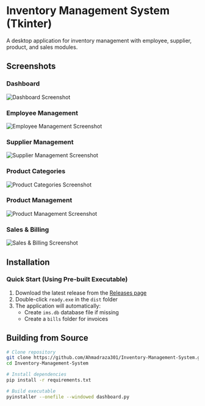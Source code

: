 # Inventory Management System (Tkinter)

A desktop application for inventory management with employee, supplier, product, and sales modules.

## Screenshots

### Dashboard
![Dashboard Screenshot](https://github.com/Ahmadraza301/Inventory-Management-System/raw/main/images/Dashboard_images.png)

### Employee Management  
![Employee Management Screenshot](https://github.com/Ahmadraza301/Inventory-Management-System/raw/main/images/Employee_Image.png)

### Supplier Management  
![Supplier Management Screenshot](https://github.com/Ahmadraza301/Inventory-Management-System/raw/main/images/Product_suupplier_image.png)

### Product Categories  
![Product Categories Screenshot](https://github.com/Ahmadraza301/Inventory-Management-System/raw/main/images/Product_category.png)

### Product Management  
![Product Management Screenshot](https://github.com/Ahmadraza301/Inventory-Management-System/raw/main/images/Product_details.png)

### Sales & Billing  
![Sales & Billing Screenshot](https://github.com/Ahmadraza301/Inventory-Management-System/raw/main/images/Bill_pages.png)

## Installation

### Quick Start (Using Pre-built Executable)

1. Download the latest release from the [Releases page](https://github.com/Ahmadraza301/Inventory-Management-System/releases)
2. Double-click `ready.exe` in the `dist` folder
3. The application will automatically:
   - Create `ims.db` database file if missing
   - Create a `bills` folder for invoices

## Building from Source

```bash
# Clone repository
git clone https://github.com/Ahmadraza301/Inventory-Management-System.git
cd Inventory-Management-System

# Install dependencies
pip install -r requirements.txt

# Build executable
pyinstaller --onefile --windowed dashboard.py
